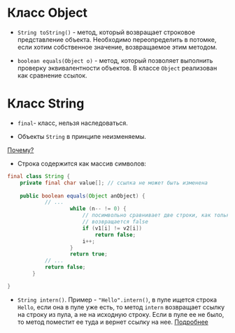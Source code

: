 # Класс Object

* `String toString()` - метод, который возвращает строковое представление объекта. Необходимо переопределить
в потомке, если хотим собственное значение, возвращаемое этим методом.

* `boolean equals(Object o)` - метод, который позволяет выполнить проверку эквивалентности объектов. В классе
`Object` реализован как сравнение ссылок.

# Класс String

* `final`- класс, нельзя наследоваться. 

* Объекты `String` в принципе неизменяемы.

[Почему?](https://stackoverflow.com/questions/22397861/why-is-string-immutable-in-java) 

* Строка содержится как массив символов:

```java
final class String {
    private final char value[]; // ссылка не может быть изменена
    
    public boolean equals(Object anObject) {
            // ... 
                    while (n-- != 0) {
                        // посимвольно сравнивает две строки, как только символы не совпали
                        // возвращается false
                        if (v1[i] != v2[i])
                            return false;
                        i++;
                    }
                    return true;
            // ...   
            return false;
        }

}
```

* `String intern()`. Пример - `"Hello".intern()`, в пуле ищется строка `Hello`, если она в пуле уже есть,
то метод `intern` возвращает ссылку на строку из пула, а не на исходную строку. Если в пуле ее не было,
то метод поместит ее туда и вернет ссылку на нее. [Подробнее](https://habr.com/ru/company/otus/blog/428449/)